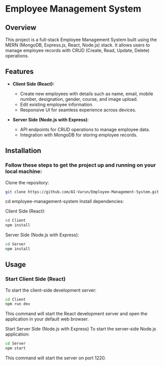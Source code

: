 # **Employee Management System**

## **Overview**
This project is a full-stack Employee Management System built using the MERN (MongoDB, Express.js, React, Node.js) stack. It allows users to manage employee records with CRUD (Create, Read, Update, Delete) operations.

## **Features**
- **Client Side (React):**
  - Create new employees with details such as name, email, mobile number, designation, gender, course, and image upload.
  - Edit existing employee information.
  - Responsive UI for seamless experience across devices.
- **Server Side (Node.js with Express)**:

  - API endpoints for CRUD operations to manage employee data.
  - Integration with MongoDB for storing employee records.
## **Installation**
### Follow these steps to get the project up and running on your local machine:

Clone the repository:

```bash
git clone https://github.com/AI-Varun/Employee-Management-System.git
```
cd employee-management-system
Install dependencies:

Client Side (React):

```bash
cd Client
npm install
```

Server Side (Node.js with Express):

```bash
cd Server
npm install
```
## **Usage**
### Start Client Side (React)
To start the client-side development server:

```bash
cd Client
npm run dev
```
This command will start the React development server and open the application in your default web browser.

Start Server Side (Node.js with Express)
To start the server-side Node.js application:

```bash
cd Server
npm start
```
This command will start the server on port 1220.
